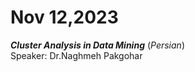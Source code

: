 # Nov 12,2023
***Cluster Analysis in Data Mining*** (*Persian*)<br />
Speaker: Dr.Naghmeh Pakgohar

